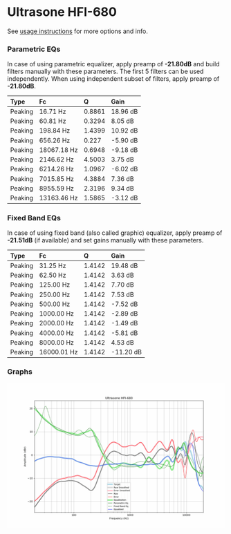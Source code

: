 # Ultrasone HFI-680
See [usage instructions](https://github.com/jaakkopasanen/AutoEq#usage) for more options and info.

### Parametric EQs
In case of using parametric equalizer, apply preamp of **-21.80dB** and build filters manually
with these parameters. The first 5 filters can be used independently.
When using independent subset of filters, apply preamp of **-21.80dB**.

| Type    | Fc          |      Q | Gain     |
|:--------|:------------|:-------|:---------|
| Peaking | 16.71 Hz    | 0.8861 | 18.96 dB |
| Peaking | 60.81 Hz    | 0.3294 | 8.05 dB  |
| Peaking | 198.84 Hz   | 1.4399 | 10.92 dB |
| Peaking | 656.26 Hz   | 0.227  | -5.90 dB |
| Peaking | 18067.18 Hz | 0.6948 | -9.18 dB |
| Peaking | 2146.62 Hz  | 4.5003 | 3.75 dB  |
| Peaking | 6214.26 Hz  | 1.0967 | -6.02 dB |
| Peaking | 7015.85 Hz  | 4.3884 | 7.36 dB  |
| Peaking | 8955.59 Hz  | 2.3196 | 9.34 dB  |
| Peaking | 13163.46 Hz | 1.5865 | -3.12 dB |

### Fixed Band EQs
In case of using fixed band (also called graphic) equalizer, apply preamp of **-21.51dB**
(if available) and set gains manually with these parameters.

| Type    | Fc          |      Q | Gain      |
|:--------|:------------|:-------|:----------|
| Peaking | 31.25 Hz    | 1.4142 | 19.48 dB  |
| Peaking | 62.50 Hz    | 1.4142 | 3.63 dB   |
| Peaking | 125.00 Hz   | 1.4142 | 7.70 dB   |
| Peaking | 250.00 Hz   | 1.4142 | 7.53 dB   |
| Peaking | 500.00 Hz   | 1.4142 | -7.52 dB  |
| Peaking | 1000.00 Hz  | 1.4142 | -2.89 dB  |
| Peaking | 2000.00 Hz  | 1.4142 | -1.49 dB  |
| Peaking | 4000.00 Hz  | 1.4142 | -5.81 dB  |
| Peaking | 8000.00 Hz  | 1.4142 | 4.53 dB   |
| Peaking | 16000.01 Hz | 1.4142 | -11.20 dB |

### Graphs
![](./Ultrasone%20HFI-680.png)